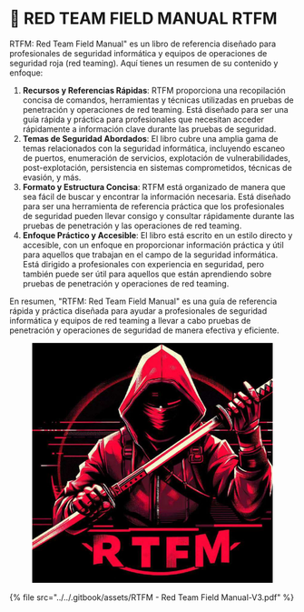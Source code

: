 # 🧰 RED TEAM FIELD MANUAL RTFM

RTFM: Red Team Field Manual" es un libro de referencia diseñado para profesionales de seguridad informática y equipos de operaciones de seguridad roja (red teaming). Aquí tienes un resumen de su contenido y enfoque:

1. **Recursos y Referencias Rápidas**: RTFM proporciona una recopilación concisa de comandos, herramientas y técnicas utilizadas en pruebas de penetración y operaciones de red teaming. Está diseñado para ser una guía rápida y práctica para profesionales que necesitan acceder rápidamente a información clave durante las pruebas de seguridad.
2. **Temas de Seguridad Abordados**: El libro cubre una amplia gama de temas relacionados con la seguridad informática, incluyendo escaneo de puertos, enumeración de servicios, explotación de vulnerabilidades, post-explotación, persistencia en sistemas comprometidos, técnicas de evasión, y más.
3. **Formato y Estructura Concisa**: RTFM está organizado de manera que sea fácil de buscar y encontrar la información necesaria. Está diseñado para ser una herramienta de referencia práctica que los profesionales de seguridad pueden llevar consigo y consultar rápidamente durante las pruebas de penetración y las operaciones de red teaming.
4. **Enfoque Práctico y Accesible**: El libro está escrito en un estilo directo y accesible, con un enfoque en proporcionar información práctica y útil para aquellos que trabajan en el campo de la seguridad informática. Está dirigido a profesionales con experiencia en seguridad, pero también puede ser útil para aquellos que están aprendiendo sobre pruebas de penetración y operaciones de red teaming.

En resumen, "RTFM: Red Team Field Manual" es una guía de referencia rápida y práctica diseñada para ayudar a profesionales de seguridad informática y equipos de red teaming a llevar a cabo pruebas de penetración y operaciones de seguridad de manera efectiva y eficiente.

<figure><img src="../../.gitbook/assets/RTFM-Red-Team-Field-Manual-V3-pdf.png" alt=""><figcaption></figcaption></figure>

{% file src="../../.gitbook/assets/RTFM - Red Team Field Manual-V3.pdf" %}
